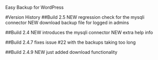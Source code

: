 Easy Backup for WordPress


#Version History
##Build 2.5
NEW regression check for the mysqli connector
NEW download backup file for logged in admins

##Build 2.4
NEW introduces the mysqli connector
NEW extra help info

##Build 2.4.7
fixes issue #22 with the backups taking too long

##Build 2.4.9
NEW just added download functionality

